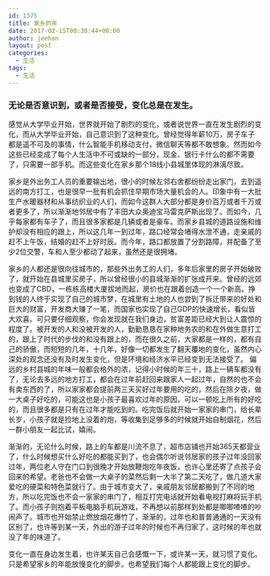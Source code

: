```yaml
---
id: 1375
title: 家乡的年
date: 2017-02-15T00:30:44+00:00
author: jeehon
layout: post
categories:
  - 生活
tags:
  - 生活
---
```

<h3>无论是否意识到，或者是否接受，变化总是在发生。</h3>

感觉从大学毕业开始，世界就开始了剧烈的变化，或者说世界一直在发生剧烈的变化，而从大学毕业开始，自己意识到了这种变化。曾经觉得年薪10万，房子车子都是遥不可及的事情，什么智能手机移动支付，微信聊天等都不敢想象。然而如今这些已经变成了每个人生活中不可或缺的一部分，现金、银行卡什么的都不需要了，只需要一部手机。而这些变化在家乡那个18线小县城里体现的淋漓尽致。

家乡是外出务工人员的重要输出地，很小的时候左邻右舍都纷纷走出家门，去到遥远的南方打工，也是很早一批有机会抓住早期市场大量机会的人。印象中有一大批生产水暖器材和从事纺织业的人们，而如今这群人大部分都是身价百万或者千万或者更多了，所以渐渐地邻居中有了丰田大众奥迪宝马雷克萨斯出现了。而如今，几乎每家都有车子了，而且很多家都是几辆或者是豪车。而家乡县城的道路设施和维护却没有相应的跟上，所以这几年一到过年，路口经常会堵得水泄不通，走亲戚的赶不上午饭，结婚的赶不上好时辰。而今年，路口都放置了分割路障，并配备了至少2位交警，车和人至少都动了起来，虽然还是很拥堵。

家乡的人都还是很向往城市的，那些外出务工的人们，多年后家里的房子开始破败了，就开始在县城里买房子，所以曾经很小的县城渐渐的扩张成开来。曾经的远郊也变成了CBD，一栋栋高楼大厦拔地而起，房价也在跟着创造一个一个新高。挣到钱的人终于实现了自己的城市梦，在城里有土地的人也尝到了拆迁带来的好处和巨大的财富，开发商大赚了一笔，而国家也实现了自己GDP的快速增长，看似皆大欢喜。可只要仔细观察，你会发现就在我们身边，贫富差距已经大到让人震惊的程度了。被开发的人和没被开发的人，勤勤恳恳在家种地务农的和在外做生意打工的，跟上了时代的步伐的和没有跟上的，而在很久之前，大家都是一样的，都有自己的骄傲，而短短的几年，十几年，好像一切都发生了翻天覆地的变化，虽然内心深处的观念还没有及时发生变化，但是环境和经济水平已经变到无法接受了。
偏远的乡村县城的年味一般都会格外的浓，记得小时候的年三十，路上一辆车都没有了，无论去多远的地方打工，都会在过年前赶回来跟家人一起过年，自然的也不会有卖东西的了，所以家家都会提前两三天买好过年要用的吃的，然后在除夕夜，做一大桌子好吃的，可能这也是小孩子最喜欢过年的原因，可以一顿吃上所有的好吃的，而且很多都是只有在过年才能吃到的。吃完饭后就开始一家家的串门，给长辈长岁，小孩子就是捡地上没着的炮，等收集到足够多的时候就开始自制烟花，然后一群小朋友一起比试，嬉闹。

渐渐的，无论什么时候，路上的车都是川流不息了，超市店铺也开始365天都营业了，什么时候想买什么好吃的都能买到了，也会偶尔听说邻居家的孩子过年没回家过年，两位老人守在门口到很晚才开始放鞭炮吃年夜饭，也许心里还寄了点孩子会回来的希望。老爸也不会做一大桌子的菜然后剩一大半了第二天吃了，做几道大家爱吃的硬菜和特色菜就行了。由于城市变大了，亲戚朋友邻居都搬到了不同的地方，所以吃完饭也不会一家家的串门了，相互打完电话就开始看电视打麻将玩手机了。而小孩子则抱着平板电脑手机玩游戏，不再想以前那样到处都是唧唧喳喳的吵闹声了。城市也开始禁止燃放烟花爆竹了，渐渐的，过年也和普普通通的一天没有区别了，也许等到某一天，外出的游子过年的时候也不再归家了，这时候的年也就没了年的味道了。

变化一直在身边发生着，也许某天自己会感慨一下，或许某一天，就习惯了变化。只是希望家乡的年能放慢变化的脚步。也希望我们每个人都能跟上变化的脚步。